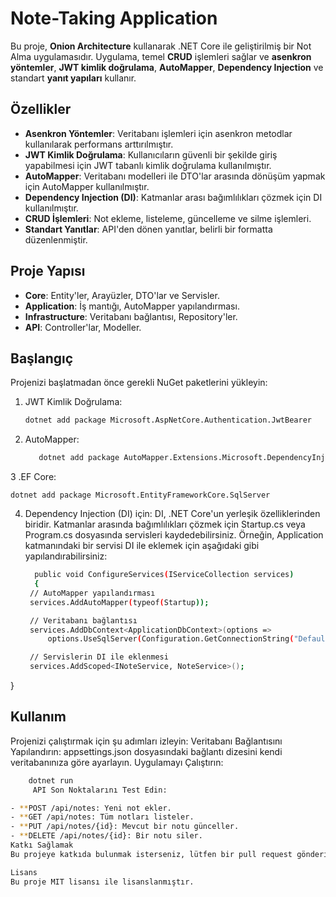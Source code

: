 # Note-Taking Application

Bu proje, **Onion Architecture** kullanarak .NET Core ile geliştirilmiş bir Not Alma uygulamasıdır. Uygulama, temel **CRUD** işlemleri sağlar ve **asenkron yöntemler**, **JWT kimlik doğrulama**, **AutoMapper**, **Dependency Injection** ve standart **yanıt yapıları** kullanır.

## Özellikler

- **Asenkron Yöntemler**: Veritabanı işlemleri için asenkron metodlar kullanılarak performans arttırılmıştır.
- **JWT Kimlik Doğrulama**: Kullanıcıların güvenli bir şekilde giriş yapabilmesi için JWT tabanlı kimlik doğrulama kullanılmıştır.
- **AutoMapper**: Veritabanı modelleri ile DTO'lar arasında dönüşüm yapmak için AutoMapper kullanılmıştır.
- **Dependency Injection (DI)**: Katmanlar arası bağımlılıkları çözmek için DI kullanılmıştır.
- **CRUD İşlemleri**: Not ekleme, listeleme, güncelleme ve silme işlemleri.
- **Standart Yanıtlar**: API'den dönen yanıtlar, belirli bir formatta düzenlenmiştir.

## Proje Yapısı

- **Core**: Entity'ler, Arayüzler, DTO'lar ve Servisler.
- **Application**: İş mantığı, AutoMapper yapılandırması.
- **Infrastructure**: Veritabanı bağlantısı, Repository'ler.
- **API**: Controller'lar, Modeller.

## Başlangıç

Projenizi başlatmadan önce gerekli NuGet paketlerini yükleyin:

1. JWT Kimlik Doğrulama:
   ```bash
   dotnet add package Microsoft.AspNetCore.Authentication.JwtBearer
2. AutoMapper:
   ```bash
      dotnet add package AutoMapper.Extensions.Microsoft.DependencyInjection
3 .EF Core:

    dotnet add package Microsoft.EntityFrameworkCore.SqlServer
4. Dependency Injection (DI) için:
DI, .NET Core'un yerleşik özelliklerinden biridir. Katmanlar arasında bağımlılıkları çözmek için Startup.cs veya Program.cs dosyasında servisleri kaydedebilirsiniz.
Örneğin, Application katmanındaki bir servisi DI ile eklemek için aşağıdaki gibi yapılandırabilirsiniz:
   ```bash
     public void ConfigureServices(IServiceCollection services)
     {
    // AutoMapper yapılandırması
    services.AddAutoMapper(typeof(Startup));

    // Veritabanı bağlantısı
    services.AddDbContext<ApplicationDbContext>(options =>
        options.UseSqlServer(Configuration.GetConnectionString("DefaultConnection")));

    // Servislerin DI ile eklenmesi
    services.AddScoped<INoteService, NoteService>();
}

## Kullanım
Projenizi çalıştırmak için şu adımları izleyin:
Veritabanı Bağlantısını Yapılandırın: appsettings.json dosyasındaki bağlantı dizesini kendi veritabanınıza göre ayarlayın.
Uygulamayı Çalıştırın:
```bash
    dotnet run
     API Son Noktalarını Test Edin:

- **POST /api/notes: Yeni not ekler.
- **GET /api/notes: Tüm notları listeler.
- **PUT /api/notes/{id}: Mevcut bir notu günceller.
- **DELETE /api/notes/{id}: Bir notu siler.
Katkı Sağlamak
Bu projeye katkıda bulunmak isterseniz, lütfen bir pull request gönderin veya bir issue açın.

Lisans
Bu proje MIT lisansı ile lisanslanmıştır.





